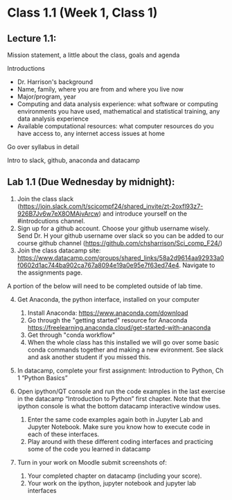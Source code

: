 # Class 1.1 (Week 1, Class 1)

## Lecture 1.1: 

Mission statement, a little about the class, goals and agenda

Introductions
-   Dr. Harrison's background
-	Name, family, where you are from and where you live now
-	Major/program, year 
-	Computing and data analysis experience: what software or computing environments you have used, mathematical and statistical training, any data analysis experience
-	Available computational resources: what computer resources do you have access to, any internet access issues at home

Go over syllabus in detail

Intro to slack, github, anaconda and datacamp

## Lab 1.1 (Due Wednesday by midnight):
1.	Join the class slack (https://join.slack.com/t/scicompf24/shared_invite/zt-2oxfl93z7-926B7Jv6w7eX8OMAjvArcw) and introduce yourself on the #introdcutions channel.
1.	Sign up for a github account. Choose your github username wisely. Send Dr. H your github username over slack so you can be added to our course github channel (https://github.com/chsharrison/Sci_comp_F24/)
1.	Join the class datacamp site: https://www.datacamp.com/groups/shared_links/58a2d9614aa92933a0f0602d1ac744ba902ca767a8094e19a0e95e7f63ed74e4. Navigate to the assignments page.

A portion of the below will need to be completed outside of lab time.

4.	Get Anaconda, the python interface, installed on your computer
    1.  Install Anaconda: https://www.anaconda.com/download
    3.	Go through the "getting started" resource for Anaconda https://freelearning.anaconda.cloud/get-started-with-anaconda
    4.	Get through "conda workflow"
    5.	When the whole class has this installed we will go over some basic conda commands together and making a new evironment. See slack and ask another student if you missed this.

2.	In datacamp, complete your first assignment: Introduction to Python, Ch 1 “Python Basics”
3.	Open ipython/QT console and run the code examples in the last exercise in the datacamp “Introduction to Python” first chapter. Note that the ipython console is what the bottom datacamp interactive window uses.
    1.	Enter the same code examples again both in Jupyter Lab and Jupyter Notebook. Make sure you know how to execute code in each of these interfaces.
    2.	Play around with these different coding interfaces and practicing some of the code you learned in datacamp
6.	Turn in your work on Moodle submit screenshots of:
    1.	Your completed chapter on datacamp (including your score).
    2.	Your work on the ipython, jupyter notebook and jupyter lab interfaces
